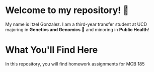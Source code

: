 # Welcome to my repository! 🤩

My name is Itzel Gonzalez. I am a third-year transfer student at UCD majoring in **Genetics and Genomics** 🧬 and minoring in **Public Health**! 

# What You'll Find Here

In this repository, you will find homework assignments for MCB 185


